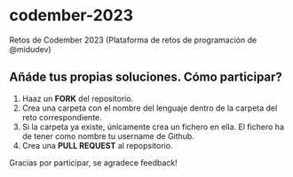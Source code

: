# codember-2023

Retos de Codember 2023 (Plataforma de retos de programación de @midudev)

## Añáde tus propias soluciones. Cómo participar?

1. Haaz un **FORK** del repositorio.
2. Crea una carpeta con el nombre del lenguaje dentro de la carpeta del reto correspondiente.
3. Si la carpeta ya existe, únicamente crea un fichero en ella. El fichero ha de tener como nombre tu username de Github.
4. Crea una **PULL REQUEST** al repopsitorio.

Gracias por participar, se agradece feedback!
